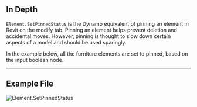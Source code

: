 ## In Depth
`Element.SetPinnedStatus` is the Dynamo equivalent of pinning an element in Revit on the modify tab. Pinning an element helps prevent deletion and accidental moves. However, pinning is thought to slow down certain aspects of a model and should be used sparingly.

In the example below, all the furniture elements are set to pinned, based on the input boolean node.
___
## Example File

![Element.SetPinnedStatus](./Revit.Elements.Element.SetPinnedStatus_img.jpg)

